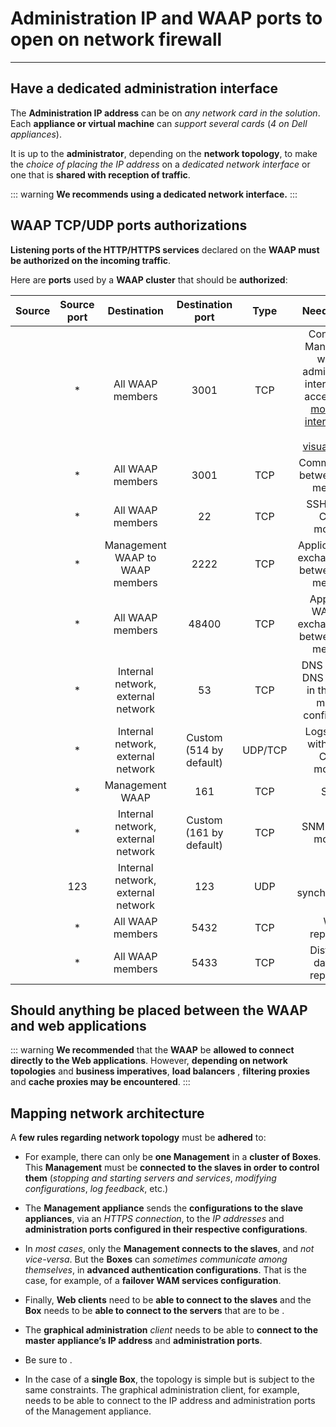 # Administration IP and WAAP ports to open on network firewall
---
## Have a dedicated administration interface

The **Administration IP address** can be on *any network card in the solution*. Each **appliance or virtual machine** can *support several cards* (*4 on Dell appliances*).

It is up to the **administrator**, depending on the **network topology**, to make the *choice of placing the IP address* on a *dedicated network interface* or one that is **shared with reception of traffic**.

::: warning
**We recommends using a dedicated network interface.**
:::

## WAAP TCP/UDP ports authorizations

**Listening ports of the HTTP/HTTPS services** declared on the **WAAP must be authorized on the incoming traffic**.

Here are **ports** used by a **WAAP cluster** that should be **authorized**:

| **Source** | **Source port** | **Destination** | **Destination port** | **Type** | **Needed for …** |
| :---: | :---: | :---: | :---: | :---: | :---: |
|  | \*  | All WAAP members | 3001 | TCP | Contact the Management with the administration interface and access to the [monitoring interface](/display/WAF651EN/Web+Monitoring+interface) and [logs visualizations](/display/WAF651EN/Logs+visualization+with+Kibana). |
| | \*  | All WAAP members | 3001 | TCP | Communication between WAAP members. |
| | \*  | All WAAP members | 22  | TCP | SSH access. Can be modified. |
| | \*  | Management WAAP to WAAP members | 2222 | TCP | Applicative data exchange (logs) between WAAP members. |
| | \*  | All WAAP members | 48400 | TCP | Applicative WAM data exchange (logs) between WAAP members. |
| | \*  | Internal network, external network | 53  | TCP | DNS request if DNS activated in the WAAP member configuration. |
| | \*  | Internal network, external network | Custom (514 by default) | UDP/TCP | Logs alerting with Syslog. Can be modified. |
| | \*  | Management WAAP | 161 | TCP | SNMP |
| | \*  | Internal network, external network | Custom (161 by default) | TCP | SNMP. Can be modified. |
| | 123 | Internal network, external network | 123 | UDP | NTP synchronization. |
| | \*  | All WAAP members | 5432 | TCP | WAM replication. |
| | \*  | All WAAP members | 5433 | TCP | Distributed datastore replication. |

## Should anything be placed between the WAAP and web applications

::: warning
**We recommended** that the **WAAP** be **allowed to connect directly to the Web applications**. However, **depending on network topologies** and **business imperatives**, **load balancers**  , **filtering proxies** and **cache proxies may be encountered**.
:::

## Mapping network architecture

A **few rules regarding network topology** must be **adhered** to:

* For example, there can only be **one Management** in a **cluster of Boxes**. This **Management** must be **connected to the slaves in order to control them** (*stopping and starting servers and services*, *modifying configurations*, *log feedback*, etc.)

* The **Management appliance** sends the **configurations to the slave appliances**, via an *HTTPS connection*, to the *IP addresses* and **administration ports configured in their respective configurations**.

* In *most cases*, only the **Management connects to the slaves**, and *not vice-versa*. But the **Boxes** can *sometimes communicate among themselves*, in **advanced authentication configurations**. That is the case, for example, of a **failover WAM services configuration**.

* Finally, **Web clients** need to be **able to connect to the slaves** and the **Box** needs to be **able to connect to the servers** that are to be .

* The **graphical administration** *client* needs to be able to **connect to the master appliance’s IP address** and **administration ports**.

* Be sure to .

* In the case of a **single Box**, the topology is simple but is subject to the same constraints. The graphical administration client, for example, needs to be able to connect to the IP address and administration ports of the Management appliance.
